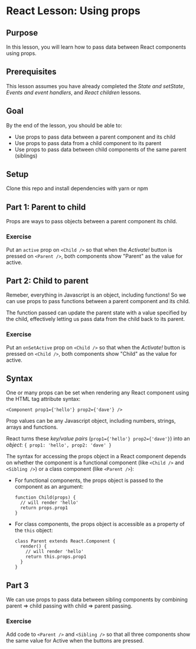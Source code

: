 # React Lesson: Using props

## Purpose

In this lesson, you will learn how to pass data between React components using props.

## Prerequisites

This lesson assumes you have already completed the *State and setState*,
*Events and event handlers*, and *React children* lessons.

## Goal

By the end of the lesson, you should be able to:

* Use props to pass data between a parent component and its child
* Use props to pass data from a child component to its parent
* Use props to pass data between child components of the same parent (siblings)

## Setup

Clone this repo and install dependencies with yarn or npm

## Part 1: Parent to child

Props are ways to pass objects between a parent component its child.

### Exercise

Put an `active` prop on `<Child />` so that when the *Activate!* button is pressed
on `<Parent />`, both components show "Parent" as the value for active.

## Part 2: Child to parent

Remeber, everything in Javascript is an object, including functions! So we can
use props to pass functions between a parent component and its child.

The function passed can update the parent state with a value specified by the
child, effectively letting us pass data from the child back to its parent.

### Exercise

Put an `onSetActive` prop on `<Child />` so that when the *Activate!* button
is pressed on `<Child />`, both components show "Child" as the value for active.

## Syntax

One or many props can be set when rendering any React component using the
HTML tag attribute syntax:
```
<Component prop1={'hello'} prop2={'dave'} />
```

Prop values can be any Javascript object, including numbers, strings, arrays
and functions.

React turns these *key/value pairs* (`prop1={'hello'} prop2={'dave'}`) into an
*object*: `{ prop1: 'hello', prop2: 'dave' }`

The syntax for accessing the props object in a React component depends on
whether the component is a functional component (like `<Child />` and `<Sibling />`)
or a class component (like `<Parent />`):

* For functional components, the props object is passed to the component as an
  argument:
  ```
  function Child(props) {
    // will render 'hello'
    return props.prop1
  }
  ```

* For class components, the props object is accessible as a property of the `this`
  object:
  ```
  class Parent extends React.Component {
    render() {
      // will render 'hello'
      return this.props.prop1
    }
  }
  ```

## Part 3

We can use props to pass data between sibling components by combining
parent => child passing with child => parent passing.

### Exercise

Add code to `<Parent />` and `<Sibling />` so that all three components show the
same value for Active when the buttons are pressed.
